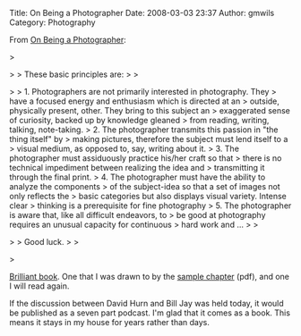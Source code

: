 Title: On Being a Photographer
Date: 2008-03-03 23:37
Author: gmwils
Category: Photography

From [On Being a Photographer][]:

</p>
<p>
> </p>
>
> These basic principles are:
>
> </p>
>
> 1.  Photographers are not primarily interested in photography. They
>     have a focused energy and enthusiasm which is directed at an
>     outside, physically present, other. They bring to this subject an
>     exaggerated sense of curiosity, backed up by knowledge gleaned
>     from reading, writing, talking, note-taking.
> 2.  The photographer transmits this passion in "the thing itself" by
>     making pictures, therefore the subject must lend itself to a
>     visual medium, as opposed to, say, writing about it.
> 3.  The photographer must assiduously practice his/her craft so that
>     there is no technical impediment between realizing the idea and
>     transmitting it through the final print.
> 4.  The photographer must have the ability to analyze the components
>     of the subject-idea so that a set of images not only reflects the
>     basic categories but also displays visual variety. Intense clear
>     thinking is a prerequisite for fine photography
> 5.  The photographer is aware that, like all difficult endeavors, to
>     be good at photography requires an unusual capacity for continuous
>     hard work and ...
>
> </p>
>
> Good luck.
>
> </p>
> <p>

</p>

[Brilliant book][On Being a Photographer]. One that I was drawn to by
the [sample chapter][] (pdf), and one I will read again.

</p>

If the discussion between David Hurn and Bill Jay was held today, it
would be published as a seven part podcast. I'm glad that it comes as a
book. This means it stays in my house for years rather than days.

</p>

  [On Being a Photographer]: http://www.amazon.com/exec/obidos/asin/1888803061/ref=nosim/pseudofish-20
  [sample chapter]: http://enhanced.lenswork.com/obpenhanced.pdf
